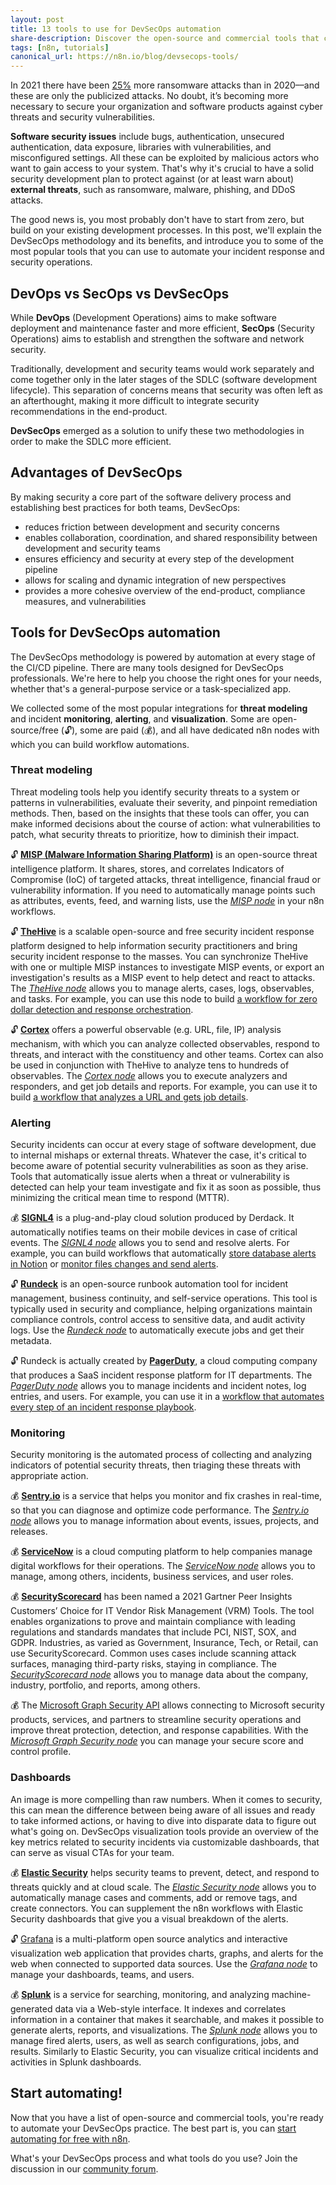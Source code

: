 ```yaml
---
layout: post
title: 13 tools to use for DevSecOps automation
share-description: Discover the open-source and commercial tools that can help you embed security in your DevOps pipeline.
tags: [n8n, tutorials]
canonical_url: https://n8n.io/blog/devsecops-tools/
---
```


In 2021 there have been [25%](https://cdn.statcdn.com/Infographic/images/normal/26148.jpeg) more ransomware attacks than in 2020––and these are only the publicized attacks. No doubt, it’s becoming more necessary to secure your organization and software products against cyber threats and security vulnerabilities.

**Software security issues** include bugs, authentication, unsecured authentication, data exposure, libraries with vulnerabilities, and misconfigured settings. All these can be exploited by malicious actors who want to gain access to your system. That's why it's crucial to have a solid security development plan to protect against (or at least warn about) **external threats**, such as ransomware, malware, phishing, and DDoS attacks.

The good news is, you most probably don't have to start from zero, but build on your existing development processes. In this post, we'll explain the DevSecOps methodology and its benefits, and introduce you to some of the most popular tools that you can use to automate your incident response and security operations.

## DevOps vs SecOps vs DevSecOps

While **DevOps** (Development Operations) aims to make software deployment and maintenance faster and more efficient, **SecOps** (Security Operations) aims to establish and strengthen the software and network security. 

Traditionally, development and security teams would work separately and come together only in the later stages of the SDLC (software development lifecycle). This separation of concerns means that security was often left as an afterthought, making it more difficult to integrate security recommendations in the end-product.

**DevSecOps** emerged as a solution to unify these two methodologies in order to make the SDLC more efficient.

## Advantages of DevSecOps

By making security a core part of the software delivery process and establishing best practices for both teams, DevSecOps:

- reduces friction between development and security concerns
- enables collaboration, coordination, and shared responsibility between development and security teams
- ensures efficiency and security at every step of the development pipeline
- allows for scaling and dynamic integration of new perspectives
- provides a more cohesive overview of the end-product, compliance measures, and vulnerabilities

## Tools for DevSecOps automation

The DevSecOps methodology is powered by automation at every stage of the CI/CD pipeline. There are many tools designed for DevSecOps professionals. We're here to help you choose the right ones for your needs, whether that's a general-purpose service or a task-specialized app.

We collected some of the most popular integrations for **threat modeling** and incident **monitoring**, **alerting**, and **visualization**. Some are open-source/free (🔓), some are paid (💰), and all have dedicated n8n nodes with which you can build workflow automations.


### Threat modeling

Threat modeling tools help you identify security threats to a system or patterns in vulnerabilities, evaluate their severity, and pinpoint remediation methods. Then, based on the insights that these tools can offer, you can make informed decisions about the course of action: what vulnerabilities to patch, what security threats to prioritize, how to diminish their impact.

🔓 [**MISP (Malware Information Sharing Platform)**](https://www.misp-project.org/) is an open-source threat intelligence platform. It shares, stores, and correlates Indicators of Compromise (IoC) of targeted attacks, threat intelligence, financial fraud or vulnerability information. If you need to automatically manage points such as attributes, events, feed, and warning lists, use the [*MISP node*](https://docs.n8n.io/nodes/n8n-nodes-base.misp/) in your n8n workflows.

🔓 [**TheHive**](https://thehive-project.org/) is a scalable open-source and free security incident response platform designed to help information security practitioners and bring security incident response to the masses. You can synchronize TheHive with one or multiple MISP instances to investigate MISP events, or export an investigation's results as a MISP event to help detect and react to attacks. The [*TheHive node*](https://docs.n8n.io/nodes/n8n-nodes-base.theHive/) allows you to manage alerts, cases, logs, observables, and tasks. For example, you can use this node to build [a workflow for zero dollar detection and response orchestration](https://wlambertts.medium.com/zero-dollar-detection-and-response-orchestration-with-n8n-security-onion-thehive-and-10b5e685e2a1).

🔓 [**Cortex**](https://github.com/TheHive-Project/CortexDocs) offers a powerful observable (e.g. URL, file, IP) analysis mechanism, with which you can analyze collected observables, respond to threats, and interact with the constituency and other teams. Cortex can also be used in conjunction with TheHive to analyze tens to hundreds of observables. The [*Cortex node*](https://docs.n8n.io/nodes/n8n-nodes-base.cortex/) allows you to execute analyzers and responders, and get job details and reports. For example, you can use it to build [a workflow that analyzes a URL and gets job details](https://n8n.io/workflows/809).

### Alerting

Security incidents can occur at every stage of software development, due to internal mishaps or external threats. Whatever the case, it's critical to become aware of potential security vulnerabilities as soon as they arise. Tools that automatically issue alerts when a threat or vulnerability is detected can help your team investigate and fix it as soon as possible, thus minimizing the critical mean time to respond (MTTR).

💰 [**SIGNL4**](https://www.signl4.com/) is a plug-and-play cloud solution produced by Derdack. It automatically notifies teams on their mobile devices in case of critical events. The [*SIGNL4 node*](https://docs.n8n.io/nodes/n8n-nodes-base.signl4/) allows you to send and resolve alerts. For example, you can build workflows that automatically [store database alerts in Notion](https://n8n.io/workflows/1122) or [monitor files changes and send alerts](https://n8n.io/workflows/967).

🔓 [**Rundeck**](https://www.rundeck.com/) is an open-source runbook automation tool for incident management, business continuity, and self-service operations. This tool is typically used in security and compliance, helping organizations maintain compliance controls, control access to sensitive data, and audit activity logs. Use the [*Rundeck node*](https://docs.n8n.io/nodes/n8n-nodes-base.rundeck/) to automatically execute jobs and get their metadata.

🔓 Rundeck is actually created by [**PagerDuty**](https://www.pagerduty.com/), a cloud computing company that produces a SaaS incident response platform for IT departments. The [*PagerDuty node*](https://docs.n8n.io/nodes/n8n-nodes-base.pagerDuty/) allows you to manage incidents and incident notes, log entries, and users. For example, you can use it in a [workflow that automates every step of an incident response playbook](https://n8n.io/blog/automated-incident-response-workflow).


### Monitoring

Security monitoring is the automated process of collecting and analyzing indicators of potential security threats, then triaging these threats with appropriate action.

💰 [**Sentry.io**](https://sentry.io/) is a service that helps you monitor and fix crashes in real-time, so that you can diagnose and optimize code performance. The [*Sentry.io node*](https://docs.n8n.io/nodes/n8n-nodes-base.sentryIo/) allows you to manage information about events, issues, projects, and releases.

💰 [**ServiceNow**](https://www.servicenow.com/) is a cloud computing platform to help companies manage digital workflows for their operations. The [*ServiceNow node*](https://docs.n8n.io/nodes/n8n-nodes-base.serviceNow/) allows you to manage, among others, incidents, business services, and user roles.

💰 [**SecurityScorecard**](https://securityscorecard.com/) has been named a 2021 Gartner Peer Insights Customers’ Choice for IT Vendor Risk Management (VRM) Tools. The tool enables organizations to prove and maintain compliance with leading regulations and standards mandates that include PCI, NIST, SOX, and GDPR. Industries, as varied as Government, Insurance, Tech, or Retail, can use SecurityScorecard. Common uses cases include scanning attack surfaces, managing third-party risks, staying in compliance. The [*SecurityScorecard node*](https://docs.n8n.io/nodes/n8n-nodes-base.securityScorecard/) allows you to manage data about the company, industry, portfolio, and reports, among others.

💰 The [Microsoft Graph Security API](https://docs.microsoft.com/en-us/graph/security-concept-overview) allows connecting to Microsoft security products, services, and partners to streamline security operations and improve threat protection, detection, and response capabilities. With the [*Microsoft Graph Security node*](https://docs.n8n.io/nodes/n8n-nodes-base.microsoftGraphSecurity/) you can manage your secure score and control profile.


### Dashboards

An image is more compelling than raw numbers. When it comes to security, this can mean the difference between being aware of all issues and ready to take informed actions, or having to dive into disparate data to figure out what's going on. DevSecOps visualization tools provide an overview of the key metrics related to security incidents via customizable dashboards, that can serve as visual CTAs for your team.

💰 [**Elastic Security**](https://www.elastic.co/security) helps security teams to prevent, detect, and respond to threats quickly and at cloud scale. The [*Elastic Security node*](https://docs.n8n.io/nodes/n8n-nodes-base.elasticSecurity/) allows you to automatically manage cases and comments, add or remove tags, and create connectors. You can supplement the n8n workflows with Elastic Security dashboards that give you a visual breakdown of the alerts.

🔓 [Grafana](https://grafana.com/) is a multi-platform open source analytics and interactive visualization web application that provides charts, graphs, and alerts for the web when connected to supported data sources. Use the [*Grafana node*](https://docs.n8n.io/nodes/n8n-nodes-base.grafana/) to manage your dashboards, teams, and users.

💰 [**Splunk**](https://www.splunk.com/) is a service for searching, monitoring, and analyzing machine-generated data via a Web-style interface. It indexes and correlates information in a container that makes it searchable, and makes it possible to generate alerts, reports, and visualizations. The [*Splunk node*](https://docs.n8n.io/nodes/n8n-nodes-base.splunk/) allows you to manage fired alerts, users, as well as search configurations, jobs, and results. Similarly to Elastic Security, you can visualize critical incidents and activities in Splunk dashboards.

## Start automating!

Now that you have a list of open-source and commercial tools, you're ready to automate your DevSecOps practice. The best part is, you can [start automating for free with n8n](https://docs.n8n.io/getting-started/installation/).

What's your DevSecOps process and what tools do you use? Join the discussion in our [community forum](https://community.n8n.io/).
